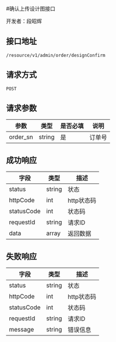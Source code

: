 #确认上传设计图接口

开发者：段昭辉

## 接口地址
`/resource/v1/admin/order/designConfirm`

## 请求方式

  `POST`
  
## 请求参数

|参数|类型|是否必填|说明|
| - | - | - | - |
|order_sn|string|是|订单号|

## 成功响应

| 字段       | 类型    | 描述        |
| ---------- | ------- | ----------- |
| status    | string  | 状态    |
| httpCode     | int  | http状态码    |
| statusCode | int  | 状态码 |
| requestId | string  | 请求ID |
| data  | array  | 返回数据      |

## 失败响应

| 字段       | 类型    | 描述        |
| ---------- | ------- | ----------- |
| status    | string  | 状态    |
| httpCode     | int  | http状态码    |
| statusCode | int  | 状态码 |
| requestId | string  | 请求ID |
| message  | string  | 错误信息      |
